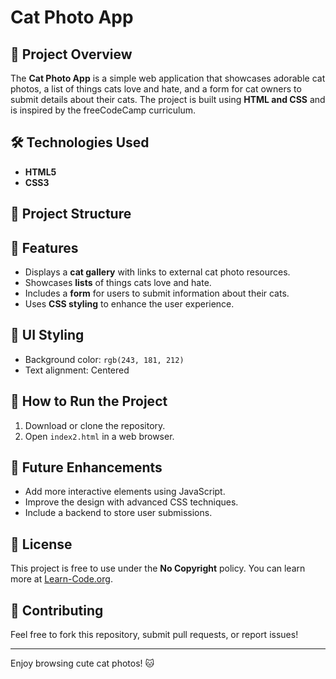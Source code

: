 # Cat Photo App

## 📌 Project Overview
The **Cat Photo App** is a simple web application that showcases adorable cat photos, a list of things cats love and hate, and a form for cat owners to submit details about their cats. The project is built using **HTML and CSS** and is inspired by the freeCodeCamp curriculum.

## 🛠️ Technologies Used
- **HTML5**
- **CSS3**

## 📂 Project Structure

## 📸 Features
- Displays a **cat gallery** with links to external cat photo resources.
- Showcases **lists** of things cats love and hate.
- Includes a **form** for users to submit information about their cats.
- Uses **CSS styling** to enhance the user experience.

## 🎨 UI Styling
- Background color: `rgb(243, 181, 212)`
- Text alignment: Centered

## 🚀 How to Run the Project
1. Download or clone the repository.
2. Open `index2.html` in a web browser.

## 📌 Future Enhancements
- Add more interactive elements using JavaScript.
- Improve the design with advanced CSS techniques.
- Include a backend to store user submissions.

## 📝 License
This project is free to use under the **No Copyright** policy. You can learn more at [Learn-Code.org](https://www..org).

## 🤝 Contributing
Feel free to fork this repository, submit pull requests, or report issues!

---
Enjoy browsing cute cat photos! 🐱
